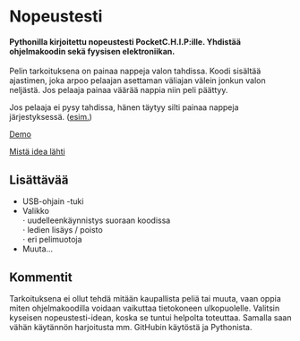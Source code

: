# Nopeustesti
#### Pythonilla kirjoitettu nopeustesti PocketC.H.I.P:ille. Yhdistää ohjelmakoodin sekä fyysisen elektroniikan.

Pelin tarkoituksena on painaa nappeja valon tahdissa. Koodi sisältää ajastimen, joka arpoo pelaajan asettaman väliajan välein jonkun valon neljästä. Jos pelaaja painaa väärää nappia niin peli päättyy.

Jos pelaaja ei pysy tahdissa, hänen täytyy silti painaa nappeja järjestyksessä. ([esim.](https://youtu.be/KgpQJx6T7bk?t=156))

[Demo](https://youtu.be/KgpQJx6T7bk)

[Mistä idea lähti](https://www.youtube.com/watch?v=OFuYpUqqYDE&user=UCAcHTMDb4mxAHF0EH_HYS_Q)

## Lisättävää
* USB-ohjain -tuki
* Valikko  
⋅ uudelleenkäynnistys suoraan koodissa  
⋅ ledien lisäys / poisto  
⋅ eri pelimuotoja  
* Muuta...  

## Kommentit
Tarkoituksena ei ollut tehdä mitään kaupallista peliä tai muuta, vaan oppia miten ohjelmakoodilla voidaan vaikuttaa tietokoneen ulkopuolelle. Valitsin kyseisen nopeustesti-idean, koska se tuntui helpolta toteuttaa. Samalla saan vähän käytännön harjoitusta mm. GitHubin käytöstä ja Pythonista.
